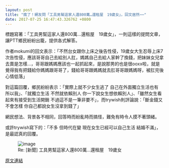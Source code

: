 ```yaml
---
layout: post
title: "瘋了！網友問「工具男幫這家人還800萬…還租屋　19歲女」，回文居然⋯⋯"
date: 2017-07-25 16:47:43.326762 +0800
---
```


標題寫著：「工具男幫這家人還800萬…還租屋　19歲女」，一則這樣的提問文章，讓PTT鄉民紛紛出籠，提供各式解答。

作者mokumi的回文表示：「不然台女跟你上床之後告性侵，19歲女大生忍辱上床7次告性侵，應該哥哥自己去給別人肛，媽媽自己去給人家幹了換錢，把妹妹女兒拿去賣是怎樣...，哥哥跟媽媽應該也一起抓起來，是說那男的也是很ooxx啦，就是覺得我有把錢給你媽媽跟哥哥了，錢給哥哥跟媽媽就去肛哥哥跟媽媽呀，被肛完後心情低落」

對這篇回覆，鄉民紛紛表示：「實際上就不少女生逃了 自己在外面獨立生活也有 所以我」、「就獨立生活 不然就依賴別人 你一下說女生想依賴別人」、「雖然女生看起來有接受到生活開銷 不過這不是一筆非要不」，而trywish則評論說：「斷金錢又不會怎樣 你自己都說女生沒拿到錢了」

網民想法、背景各不相同，回答時而紛亂時而搞怪，難免有時令人摸不著頭緒。

或許trywish寫下的：「不多 但時代在變 現在女生已經可以自己生活 結婚不滿」，是最認真的回覆。

<figure>
<img src="http://static.ettoday.net/images/2570/d2570411.jpg" alt="image">
<figcaption>
Re: [新聞] 工具男幫這家人還800萬…還租屋　19歲女
</figcaption>
</figure>

<a href = "https://www.ptt.cc/bbs/Gossiping/M.1500920738.A.95E.html">原文連結</a>

